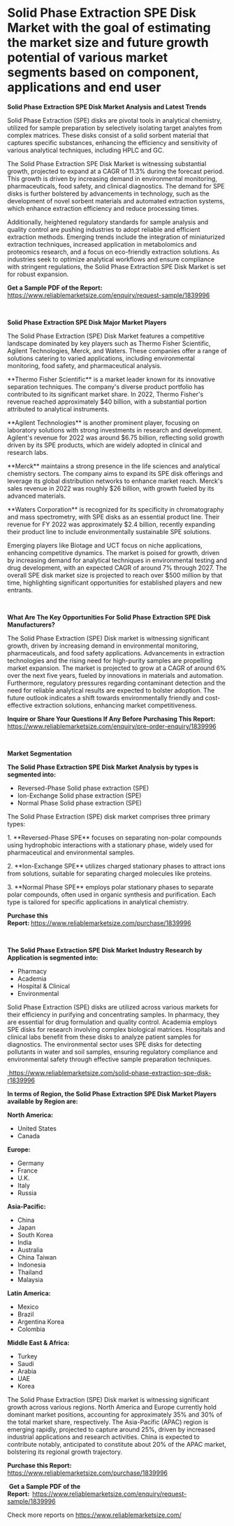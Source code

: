 <p><h1>Solid Phase Extraction SPE Disk Market with the goal of estimating the market size and future growth potential of various market segments based on component, applications and end user</h1></p><p><strong>Solid Phase Extraction SPE Disk Market Analysis and Latest Trends</strong></p>
<p><p>Solid Phase Extraction (SPE) disks are pivotal tools in analytical chemistry, utilized for sample preparation by selectively isolating target analytes from complex matrices. These disks consist of a solid sorbent material that captures specific substances, enhancing the efficiency and sensitivity of various analytical techniques, including HPLC and GC. </p><p>The Solid Phase Extraction SPE Disk Market is witnessing substantial growth, projected to expand at a CAGR of 11.3% during the forecast period. This growth is driven by increasing demand in environmental monitoring, pharmaceuticals, food safety, and clinical diagnostics. The demand for SPE disks is further bolstered by advancements in technology, such as the development of novel sorbent materials and automated extraction systems, which enhance extraction efficiency and reduce processing times. </p><p>Additionally, heightened regulatory standards for sample analysis and quality control are pushing industries to adopt reliable and efficient extraction methods. Emerging trends include the integration of miniaturized extraction techniques, increased application in metabolomics and proteomics research, and a focus on eco-friendly extraction solutions. As industries seek to optimize analytical workflows and ensure compliance with stringent regulations, the Solid Phase Extraction SPE Disk Market is set for robust expansion.</p></p>
<p><strong>Get a Sample PDF of the Report:&nbsp;</strong> <a href="https://www.reliablemarketsize.com/enquiry/request-sample/1839996?utm_campaign=2949&utm_medium=2&utm_source=Github&utm_content=ia&utm_term=05032025&utm_id=solid-phase-extraction-spe-disk">https://www.reliablemarketsize.com/enquiry/request-sample/1839996</a></p>
<p>&nbsp;</p>
<p><strong>Solid Phase Extraction SPE Disk Major Market Players</strong></p>
<p><p>The Solid Phase Extraction (SPE) Disk Market features a competitive landscape dominated by key players such as Thermo Fisher Scientific, Agilent Technologies, Merck, and Waters. These companies offer a range of solutions catering to varied applications, including environmental monitoring, food safety, and pharmaceutical analysis.</p><p>**Thermo Fisher Scientific** is a market leader known for its innovative separation techniques. The company's diverse product portfolio has contributed to its significant market share. In 2022, Thermo Fisher's revenue reached approximately $40 billion, with a substantial portion attributed to analytical instruments.</p><p>**Agilent Technologies** is another prominent player, focusing on laboratory solutions with strong investments in research and development. Agilent's revenue for 2022 was around $6.75 billion, reflecting solid growth driven by its SPE products, which are widely adopted in clinical and research labs.</p><p>**Merck** maintains a strong presence in the life sciences and analytical chemistry sectors. The company aims to expand its SPE disk offerings and leverage its global distribution networks to enhance market reach. Merck's sales revenue in 2022 was roughly $26 billion, with growth fueled by its advanced materials.</p><p>**Waters Corporation** is recognized for its specificity in chromatography and mass spectrometry, with SPE disks as an essential product line. Their revenue for FY 2022 was approximately $2.4 billion, recently expanding their product line to include environmentally sustainable SPE solutions.</p><p>Emerging players like Biotage and UCT focus on niche applications, enhancing competitive dynamics. The market is poised for growth, driven by increasing demand for analytical techniques in environmental testing and drug development, with an expected CAGR of around 7% through 2027. The overall SPE disk market size is projected to reach over $500 million by that time, highlighting significant opportunities for established players and new entrants.</p></p>
<p>&nbsp;</p>
<p><strong>What Are The Key Opportunities For Solid Phase Extraction SPE Disk Manufacturers?</strong></p>
<p><p>The Solid Phase Extraction (SPE) Disk market is witnessing significant growth, driven by increasing demand in environmental monitoring, pharmaceuticals, and food safety applications. Advancements in extraction technologies and the rising need for high-purity samples are propelling market expansion. The market is projected to grow at a CAGR of around 6% over the next five years, fueled by innovations in materials and automation. Furthermore, regulatory pressures regarding contaminant detection and the need for reliable analytical results are expected to bolster adoption. The future outlook indicates a shift towards environmentally friendly and cost-effective extraction solutions, enhancing market competitiveness.</p></p>
<p><strong>Inquire or Share Your Questions If Any Before Purchasing This Report:</strong> <a href="https://www.reliablemarketsize.com/enquiry/pre-order-enquiry/1839996?utm_campaign=2949&utm_medium=2&utm_source=Github&utm_content=ia&utm_term=05032025&utm_id=solid-phase-extraction-spe-disk">https://www.reliablemarketsize.com/enquiry/pre-order-enquiry/1839996</a></p>
<p>&nbsp;</p>
<p><strong>Market Segmentation</strong></p>
<p><strong>The Solid Phase Extraction SPE Disk Market Analysis by types is segmented into:</strong></p>
<p><ul><li>Reversed-Phase Solid phase extraction (SPE)</li><li>Ion-Exchange Solid phase extraction (SPE)</li><li>Normal Phase Solid phase extraction (SPE)</li></ul></p>
<p><p>The Solid Phase Extraction (SPE) disk market comprises three primary types: </p><p>1. **Reversed-Phase SPE** focuses on separating non-polar compounds using hydrophobic interactions with a stationary phase, widely used for pharmaceutical and environmental samples.</p><p>  </p><p>2. **Ion-Exchange SPE** utilizes charged stationary phases to attract ions from solutions, suitable for separating charged molecules like proteins.</p><p>3. **Normal Phase SPE** employs polar stationary phases to separate polar compounds, often used in organic synthesis and purification. Each type is tailored for specific applications in analytical chemistry.</p></p>
<p><strong>Purchase this Report:&nbsp;</strong><a href="https://www.reliablemarketsize.com/purchase/1839996?utm_campaign=2949&utm_medium=2&utm_source=Github&utm_content=ia&utm_term=05032025&utm_id=solid-phase-extraction-spe-disk">https://www.reliablemarketsize.com/purchase/1839996</a></p>
<p>&nbsp;</p>
<p><strong>The Solid Phase Extraction SPE Disk Market Industry Research by Application is segmented into:</strong></p>
<p><ul><li>Pharmacy</li><li>Academia</li><li>Hospital & Clinical</li><li>Environmental</li></ul></p>
<p><p>Solid Phase Extraction (SPE) disks are utilized across various markets for their efficiency in purifying and concentrating samples. In pharmacy, they are essential for drug formulation and quality control. Academia employs SPE disks for research involving complex biological matrices. Hospitals and clinical labs benefit from these disks to analyze patient samples for diagnostics. The environmental sector uses SPE disks for detecting pollutants in water and soil samples, ensuring regulatory compliance and environmental safety through effective sample preparation techniques.</p></p>
<p><a href="https://www.reliablemarketsize.com/solid-phase-extraction-spe-disk-r1839996?utm_campaign=2949&utm_medium=2&utm_source=Github&utm_content=ia&utm_term=05032025&utm_id=solid-phase-extraction-spe-disk">&nbsp;https://www.reliablemarketsize.com/solid-phase-extraction-spe-disk-r1839996</a></p>
<p><strong>In terms of Region, the Solid Phase Extraction SPE Disk Market Players available by Region are:</strong></p>
<p>
    <p> <strong> North America: </strong>
        <ul>
            <li>United States</li>
            <li>Canada</li>
        </ul>
        </p> 
    <p> <strong> Europe: </strong>
        <ul>
            <li>Germany</li>
            <li>France</li>
            <li>U.K.</li>
            <li>Italy</li>
            <li>Russia</li>
        </ul>
        </p> 
    <p> <strong> Asia-Pacific: </strong>
        <ul>
            <li>China</li>
            <li>Japan</li>
            <li>South Korea</li>
            <li>India</li>
            <li>Australia</li>
            <li>China Taiwan</li>
            <li>Indonesia</li>
            <li>Thailand</li>
            <li>Malaysia</li>
        </ul>
        </p> 
    <p> <strong> Latin America: </strong>
        <ul>
            <li>Mexico</li>
            <li>Brazil</li>
            <li>Argentina Korea</li>
            <li>Colombia</li>
        </ul>
        </p> 
    <p> <strong> Middle East & Africa: </strong>
        <ul>
            <li>Turkey</li>
            <li>Saudi</li>
            <li>Arabia</li>
            <li>UAE</li>
            <li>Korea</li>
        </ul>
    </p>
    </p>
<p><p>The Solid Phase Extraction (SPE) Disk market is witnessing significant growth across various regions. North America and Europe currently hold dominant market positions, accounting for approximately 35% and 30% of the total market share, respectively. The Asia-Pacific (APAC) region is emerging rapidly, projected to capture around 25%, driven by increased industrial applications and research activities. China is expected to contribute notably, anticipated to constitute about 20% of the APAC market, bolstering its regional growth trajectory.</p></p>
<p><strong>Purchase this Report: </strong><a href="https://www.reliablemarketsize.com/purchase/1839996?utm_campaign=2949&utm_medium=2&utm_source=Github&utm_content=ia&utm_term=05032025&utm_id=solid-phase-extraction-spe-disk">https://www.reliablemarketsize.com/purchase/1839996</a></p>
<p>&nbsp;<strong>Get a Sample PDF of the Report:&nbsp;&nbsp;</strong><a href="https://www.reliablemarketsize.com/enquiry/request-sample/1839996?utm_campaign=2949&utm_medium=2&utm_source=Github&utm_content=ia&utm_term=05032025&utm_id=solid-phase-extraction-spe-disk">https://www.reliablemarketsize.com/enquiry/request-sample/1839996</a></p>
<p><strong></strong></p>
<p>Check more reports on <a href="https://www.reliablemarketsize.com/?utm_campaign=2949&utm_medium=2&utm_source=Github&utm_content=ia&utm_term=05032025&utm_id=solid-phase-extraction-spe-disk">https://www.reliablemarketsize.com/</a></p>
